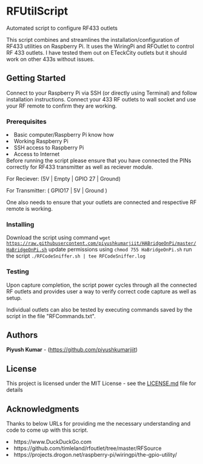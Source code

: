 # RFUtilScript

Automated script to configure RF433 outlets

This script combines and streamlines the installation/configuration of RF433 utilities on Raspberry Pi.
It uses the WiringPi and RFOutlet to control RF 433 outlets.
I have tested them out on ETeckCity outlets but it should work on other 433s without issues.

## Getting Started
Connect to your Raspberry Pi via SSH (or directly using Terminal) and follow installation instructions.
Connect your 433 RF outlets to wall socket and use your RF remote to confirm they are working.

### Prerequisites
<li>Basic computer/Raspberry Pi know how</li>
<li>Working Raspberry Pi</li>
<li>SSH access to Raspberry Pi</li>
<li>Access to Internet</li>
Before running the script please ensure that you have connected the PINs correctly for RF433 transmitter as well as reciever module.

For Reciever: (5V | Empty | GPIO 27 | Ground)


For Transmitter: ( GPIO17 | 5V | Ground )


One also needs to ensure that your outlets are connected and respective RF remote is working.

### Installing
Download the script using command <code>wget https://raw.githubusercontent.com/piyushkumarjiit/HABridgeOnPi/master/HaBridgeOnPi.sh</code>
update permissions using <code>chmod 755 HaBridgeOnPi.sh</code>
run the script <code>./RFCodeSniffer.sh | tee RFCodeSniffer.log</code>

### Testing
Upon capture completion, the script power cycles through all the connected RF outlets and provides user a way to verify correct code capture as well as setup.

Individual outlets can also be tested by executing commands saved by the script in the file "RFCommands.txt".

## Authors
**Piyush Kumar** - (https://github.com/piyushkumarjiit)

## License
This project is licensed under the MIT License - see the [LICENSE.md](LICENSE.md) file for details

## Acknowledgments
Thanks to below URLs for providing me the necessary understanding and code to come up with this script.
<li>https://www.DuckDuckGo.com</li>
<li>https://github.com/timleland/rfoutlet/tree/master/RFSource</li>
<li>https://projects.drogon.net/raspberry-pi/wiringpi/the-gpio-utility/</li>
